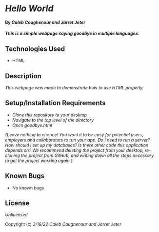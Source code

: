 # _Hello World_

#### By _**Caleb Coughenour and Jarret Jeter**_

#### _This is a simple webpage saying goodbye in multiple languages._

## Technologies Used

* HTML

## Description

_This webpage was made to demonstrate how to use HTML properly._

## Setup/Installation Requirements

* _Clone this repository to your desktop_
* _Navigate to the top level of the directory_
* _Open goodbye.html_

_{Leave nothing to chance! You want it to be easy for potential users, employers and collaborators to run your app. Do I need to run a server? How should I set up my databases? Is there other code this application depends on? We recommend deleting the project from your desktop, re-cloning the project from GitHub, and writing down all the steps necessary to get the project working again.}_

## Known Bugs

* No known bugs

## License

_Unlicensed_

Copyright (c) _3/16/22_ _Caleb Coughenour and Jarret Jeter_
